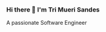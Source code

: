 ### Hi there 👋 I'm Tri Mueri Sandes
A passionate Software Engineer
<!--
Here are some ideas to get you started:

- 📫 How to reach me: trimuerisandes@gmail.com
- 😄 Pronouns: Indonesia/English
-->
